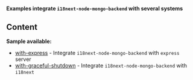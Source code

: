 #### Examples integrate `i18next-node-mongo-backend` with several systems

## Content

**Sample available:**
- [with-express](./with-express/README.md) - Integrate `i18next-node-mongo-backend` with `express` server
- [with-graceful-shutdown](./with-graceful-shutdown/README.md) - Integrate `i18next-node-mongo-backend` with `i18next`
